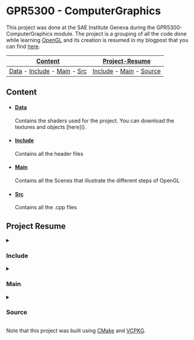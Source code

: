 # GPR5300 - ComputerGraphics

This project was done at the SAE Institute Geneva during the GPR5300-ComputerGraphics module.
The project is a grouping of all the code done while learning [OpenGL](https://www.opengl.org/) and its creation 
is resumed in my blogpost that you can find [here](https://sstyles93.github.io/).

[Content](#content) | [Project-Resume](#project-resume) |  
----- | -----
[Data](#data) - [Include](#include) - [Main](#main) - [Src](#src) |  [Include](#pr-include) - [Main](#pr-main) - [Source](#pr-source)


## Content

-	<h4 id="data"><a href="https://github.com/SStyles93/opengl-scene/tree/main/data">Data</a></h4>  
	Contains the shaders used for the project. You can download the textures and objects [here]().	

-	<h4 id="include"><a href="https://github.com/SStyles93/opengl-scene/tree/main/include">Include</a></h4>  
	Contains all the header files

-	<h4 id="main"><a href="https://github.com/SStyles93/opengl-scene/tree/main/main">Main</a></h4>  
	Contains all the Scenes that illustrate the different steps of OpenGL

-	<h4 id="src"><a href="https://github.com/SStyles93/opengl-scene/tree/main/src">Src</a></h4>  
	Contains all the .cpp files

## Project Resume

<details>
<summary> <h3 id="pr-include"> Include </h3> </summary>
	<p> 

-	[bloom.h](https://github.com/SStyles93/opengl-scene/blob/main/include/bloom.h)

-	[camera](https://github.com/SStyles93/opengl-scene/blob/main/include/camera.h)

-	[engine](https://github.com/SStyles93/opengl-scene/blob/main/include/engine.h)

-	[file_utility](https://github.com/SStyles93/opengl-scene/blob/main/include/file_utility.h)

-	[mesh](https://github.com/SStyles93/opengl-scene/blob/main/include/mesh.h)

-	[model](https://github.com/SStyles93/opengl-scene/blob/main/include/model.h)

-	[object](https://github.com/SStyles93/opengl-scene/blob/main/include/object.h)

-	[pipeline](https://github.com/SStyles93/opengl-scene/blob/main/include/object.h)

-	[scene](https://github.com/SStyles93/opengl-scene/blob/main/include/scene.h)

-	[settings](https://github.com/SStyles93/opengl-scene/blob/main/include/settings.h)

	</p>
</details>
<details>
<summary> <h3 id="pr-main"> Main </h3> </summary>
	<p>         

-	[00_triangle_test](https://github.com/SStyles93/opengl-scene/blob/main/main/00_triangle_test.cpp)  
	Introduction to OpenGL, drawing the first triangle.

-	[01_light_test](https://github.com/SStyles93/opengl-scene/blob/main/main/01_light_test.cpp)  
	Implementation of simple cube, point, spot, flash and directional light.

-	[02_model_test](https://github.com/SStyles93/opengl-scene/blob/main/main/02_model_test.cpp)  
	First implementation of model loading.

-	[03_stensil_test](https://github.com/SStyles93/opengl-scene/blob/main/main/03_stensil_test.cpp)  
	Test at Depth/Stensil buffers.

-	[04_blend_test](https://github.com/SStyles93/opengl-scene/blob/main/main/04_blend_test.cpp)  
	Blending implementation.

-	[05_skybox_test](https://github.com/SStyles93/opengl-scene/blob/main/main/05_skybox_test.cpp)  
	First Skybox.

-	[06_instancing_test](https://github.com/SStyles93/opengl-scene/blob/main/main/06_instancing_test.cpp)  
	Object Instancing example.

-	[07_shadowMapping_test](https://github.com/SStyles93/opengl-scene/blob/main/main/07_shadowMapping_test.cpp)  
	Shadow mapping, shadows created with a directional light.

-	[08_point_shadows_test](https://github.com/SStyles93/opengl-scene/blob/main/main/08_point_shadows_test.cpp)  
	Shadows created with point lights.

-	[09_normal_test](https://github.com/SStyles93/opengl-scene/blob/main/main/09_normal_test.cpp)  
	Implementation of normal maps.

-	[10_hdr_test](https://github.com/SStyles93/opengl-scene/blob/main/main/10_hdr_test.cpp)  
	Hdr buffer tests.

-	[11_bloom_test](https://github.com/SStyles93/opengl-scene/blob/main/main/11_bloom_test.cpp)  
	Bloom and blur test with Reinhard tone mapping.

-	[12_deferred_shading_test](https://github.com/SStyles93/opengl-scene/blob/main/main/12_deferred_shading_test.cpp)  
	First implementation of deferred rendering.

-	[13_ssao_test](https://github.com/SStyles93/opengl-scene/blob/main/main/13_ssao_test.cpp)  
	Screen Space Ambient Occlusion.

-	[14_deferred_pbr](https://github.com/SStyles93/opengl-scene/blob/main/main/14_deferred_pbr.cpp)  
	First test with deferred rendering in PBR (physically based rendering).

-	[15_deferred_object](https://github.com/SStyles93/opengl-scene/blob/main/main/15_deferred_object.cpp)  
	Abstraction of objects in an Object class.

-	[16_deferred_pbr_skybox](https://github.com/SStyles93/opengl-scene/blob/main/main/16_deferred_pbr_skybox.cpp)  
	Second implementation of deferred rendering in PBR with skybox.

-	[17_def_pbr_sky_instances](https://github.com/SStyles93/opengl-scene/blob/main/main/17_def_pbr_sky_instances.cpp)  
	Third implementation of deferred rendering in PBR with skybox and instancing.

-	[18_def_pbr_sky_instances_ssao](https://github.com/SStyles93/opengl-scene/blob/main/main/18_def_pbr_sky_instances_ssao.cpp)  
	Fourth implementation of deferred rendering in PBR with skybox, instancing and SSAO

-	[IBL_simple_test](https://github.com/SStyles93/opengl-scene/blob/main/main/IBL_simple_test.cpp)  
	First Image Based Lighting (IBL) with no materials

-	[IBL_test](https://github.com/SStyles93/opengl-scene/blob/main/main/IBL_test.cpp)  
	Second Image Based Lighting (IBL) with materials

-	[19_All_in_with_IBL](https://github.com/SStyles93/opengl-scene/blob/main/main/19_All_in_with_IBL.cpp)  
	Second Image Based Lighting (IBL) with implementation of All previous elements

-	[20_IBL_Shadow](https://github.com/SStyles93/opengl-scene/blob/main/main/20_IBL_Shadow.cpp)  
	All previous elements with implementation of shadow mapping

-	[21_ALL_with_Bloom](https://github.com/SStyles93/opengl-scene/blob/main/main/21_ALL_with_Bloom.cpp)  
	All previous elements with implementation of Blur and Bloom with Narkowicz ACES tone mapping.

	</p>
</details>

<details>
<summary> <h3 id="pr-source"> Source </h3> </summary>
	<p>  

-	[camera](https://github.com/SStyles93/opengl-scene/blob/main/src/camera.cpp)

-	[engine](https://github.com/SStyles93/opengl-scene/blob/main/src/engine.cpp)

-	[file_utility](https://github.com/SStyles93/opengl-scene/blob/main/src/file_utility.cpp)

-	[mesh](https://github.com/SStyles93/opengl-scene/blob/main/src/mesh.cpp)

-	[model](https://github.com/SStyles93/opengl-scene/blob/main/src/model.cpp)

-	[object](https://github.com/SStyles93/opengl-scene/blob/main/src/object.cpp)

-	[pipeline](https://github.com/SStyles93/opengl-scene/blob/main/src/pipeline.cpp)

-	[scene](https://github.com/SStyles93/opengl-scene/blob/main/src/scene.cpp)

-	[stb_image](https://github.com/SStyles93/opengl-scene/blob/main/src/stb_image.cpp)

	</p>
</details>


Note that this project was built using [CMake](https://cmake.org/) and [VCPKG](https://vcpkg.io/en/).

